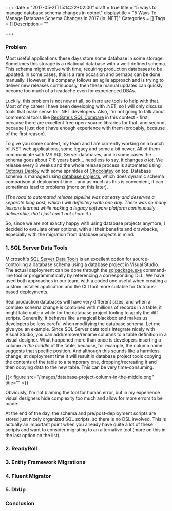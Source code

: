 +++
date = "2017-05-21T15:14:22+02:00"
draft = true
title = "5 ways to manage database schema changes in dotnet"
displaytitle = "5 Ways To Manage Database Schema Changes in 2017 (in .NET)"
Categories = []
Tags = []
Description = ""

+++

### Problem

Most useful applications these days store some database in some storage. Sometimes this storage is a relational database with a well-defined schema. This schema might evolve with time, requiring production databases to be updated. In some cases, this is a rare occasion and perhaps can be done manually. However, if a company follows an agile approach and is trying to deliver new releases continuously, then these manual updates can quickly become too much of a headache even for experienced DBAs.

Luckily, this problem is not new at all, so there are tools to help with that. Most of my career I have been developing with .NET, so I will only discuss tools that make sense for .NET developers. Also, I'm not going to talk about commercial tools like [RedGate's SQL Compare](http://www.red-gate.com/products/sql-development/sql-toolbelt/) in this context - first, because there are excellent free open-source libraries for that, and second, because I just don't have enough experience with them (probably, because of the first reason).

To give you some context, my team and I are currently working on a bunch of .NET web applications, some legacy and some a bit newer. All of them communicate with MS SQL Server databases, and in some cases the schema goes about 7-8 years back... needless to say, it changes *a lot*. We release every 3 weeks and the whole release process is automated using [Octopus Deploy](https://octopus.com/) with some sprinkles of [Chocolatey](https://chocolatey.org/) on top. Database schema is managed using [database projects](https://msdn.microsoft.com/en-us/library/xee70aty.aspx), which does dynamic schema comparison at deployment time... and as much as this is convenient, it can sometimes lead to problems (more on this later). 

(*The road to automated release pipeline was not easy and deserves a separate blog post, which I will definitely write one day. There was so many lessons learned while making a legacy software platform continuously deliverable, that I just can't not share it.*)

So, since we are not exactly happy with using database projects anymore, I decided to evaulate other options, with all their benefits and drawbacks, especially with the migration from database projects in mind.

### 1. SQL Server Data Tools

Microsoft's [SQL Server Data Tools](https://msdn.microsoft.com/en-us/library/hh272686.aspx) is an excellent option for source-controlling a database schema using a database project in Visual Studio. The actual deployment can be done through the [sqlpackage.exe](https://msdn.microsoft.com/en-us/library/hh550080.aspx) command-line tool or programmatically by referencing a corresponding DLL. We have used both approaches in our team, with a coded one useful when creating a custom installer application and the CLI tool more suitable for Octopus-based deployments.

Real production databases will have very different sizes, and when a complex schema change is combined with millions of records in a table, it might take quite a while for the database project tooling to apply the diff scripts. Generally, it behaves like a magical blackbox and makes us developers be less careful when modifying the database schema. Let me give you an example. Since SQL Server data tools integrate nicely with Visual Studio, you can add/remove/rename columns to a table definition in a visual designer. What happened more than once is developers inserting a column *in the middle* of the table, because, for example, the column name suggests that specific position. And although this sounds like a harmless change, at deployment time it will result in database project tools copying the contents of the table to a temporary one, dropping/recreating it and then copying data to the new table. This can be very time-consuming.

{{< figure src="/images/database-project-column-in-the-middle.png" title="" >}}

Obviously, I'm not blaming the tool for human error, but in my experience visual designers hide complexity too much and allow for more errors to be made.

At the end of the day, the schema and pre/post-deployment scripts are stored just nicely organized SQL scripts, so there is no DSL involved. This is actually an important point when you already have quite a lot of these scripts and want to consider migrating to an alternative tool (more on this in the last option on the list).

### 2. ReadyRoll

### 3. Entity Framework Migrations

### 4. Fluent Migrator

### 5. DbUp

### Conclusion